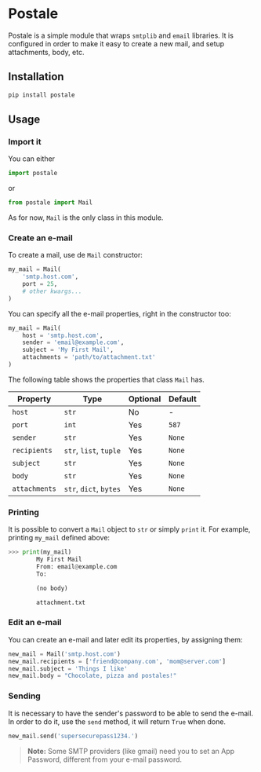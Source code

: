 # Postale

Postale is a simple module that wraps `smtplib` and `email` libraries. It is configured in order to make it easy to create a new mail, and setup attachments, body, etc.

## Installation

```sh
pip install postale
```

## Usage

### Import it

You can either
```python
import postale
```
or
```python
from postale import Mail
```

As for now, `Mail` is the only class in this module.

### Create an e-mail

To create a mail, use de `Mail` constructor:

```python
my_mail = Mail(
    'smtp.host.com',
    port = 25,
    # other kwargs...
)
```

You can specify all the e-mail properties, right in the constructor too:

```python
my_mail = Mail(
    host = 'smtp.host.com',
    sender = 'email@example.com',
    subject = 'My First Mail',
    attachments = 'path/to/attachment.txt'
)
```

The following table shows the properties that class `Mail` has.

Property      | Type                   | Optional | Default
------------- | ---------------------- | -------- | -------
`host`        | `str`                  | No       | -
`port`        | `int`                  | Yes      | `587`
`sender`      | `str`                  | Yes      | `None`
`recipients`  | `str`, `list`, `tuple` | Yes      | `None`
`subject`     | `str`                  | Yes      | `None`
`body`        | `str`                  | Yes      | `None`
`attachments` | `str`, `dict`, `bytes` | Yes      | `None`

### Printing

It is possible to convert a `Mail` object to `str` or simply `print` it. For example, printing `my_mail` defined above:

```python
>>> print(my_mail)
        My First Mail
        From: email@example.com
        To:   

        (no body)

        attachment.txt
```

### Edit an e-mail

You can create an e-mail and later edit its properties, by assigning them:

```python
new_mail = Mail('smtp.host.com')
new_mail.recipients = ['friend@company.com', 'mom@server.com']
new_mail.subject = 'Things I like'
new_mail.body = "Chocolate, pizza and postales!"
```

### Sending

It is necessary to have the sender's password to be able to send the e-mail. In order to do it, use the `send` method, it will return `True` when done.

```python
new_mail.send('supersecurepass1234.')
```

> **Note:** Some SMTP providers (like gmail) need you to set an App Password, different from your e-mail password.
